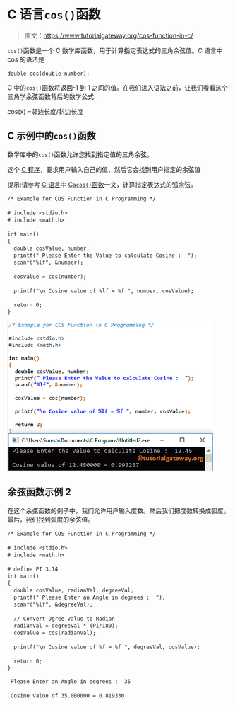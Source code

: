 # C 语言`cos()`函数

> 原文：<https://www.tutorialgateway.org/cos-function-in-c/>

`cos()`函数是一个 C 数学库函数，用于计算指定表达式的三角余弦值。C 语言中 cos 的语法是

```
double cos(double number);
```

C 中的`cos()`函数将返回-1 到 1 之间的值。在我们进入语法之前，让我们看看这个三角学余弦函数背后的数学公式:

cos(x) =邻边长度/斜边长度

## C 示例中的`cos()`函数

数学库中的`cos()`函数允许您找到指定值的三角余弦。

这个 [C 程序](https://www.tutorialgateway.org/c-programming-examples/)，要求用户输入自己的值，然后它会找到用户指定的余弦值

提示:请参考 [C 语言](https://www.tutorialgateway.org/c-programming/)中 [C`acos()`函数](https://www.tutorialgateway.org/acos-function-in-c/)一文，计算指定表达式的弧余弦。

```
/* Example for COS Function in C Programming */

# include <stdio.h>
# include <math.h>

int main()
{
  double cosValue, number;
  printf(" Please Enter the Value to calculate Cosine :  ");
  scanf("%lf", &number);

  cosValue = cos(number);

  printf("\n Cosine value of %lf = %f ", number, cosValue);

  return 0;
}
```

![COS Function in C Programming 1](img/f79fd01dc6f540daf139b4e6ac118e75.png)

## 余弦函数示例 2

在这个余弦函数的例子中，我们允许用户输入度数。然后我们把度数转换成弧度。最后，我们找到弧度的余弦值。

```
/* Example for COS Function in C Programming */

# include <stdio.h>
# include <math.h>

# define PI 3.14
int main()
{
  double cosValue, radianVal, degreeVal;
  printf(" Please Enter an Angle in degrees :  ");
  scanf("%lf", &degreeVal);

  // Convert Dgree Value to Radian 
  radianVal = degreeVal * (PI/180);
  cosValue = cos(radianVal);

  printf("\n Cosine value of %f = %f ", degreeVal, cosValue);

  return 0;
}
```

```
 Please Enter an Angle in degrees :  35

 Cosine value of 35.000000 = 0.819330
```